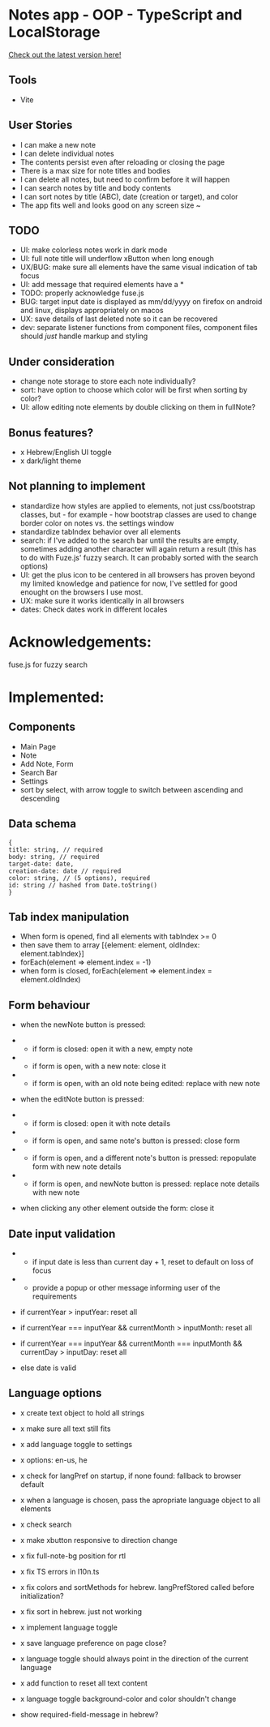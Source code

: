 # Notes app - OOP - TypeScript and LocalStorage

[Check out the latest version here!](https://crows-note-app.surge.sh)

## Tools

- Vite

## User Stories

- I can make a new note
- I can delete individual notes
- The contents persist even after reloading or closing the page
- There is a max size for note titles and bodies
- I can delete all notes, but need to confirm before it will happen
- I can search notes by title and body contents
- I can sort notes by title (ABC), date (creation or target), and color
- The app fits well and looks good on any screen size ~

## TODO

- UI: make colorless notes work in dark mode
- UI: full note title will underflow xButton when long enough
- UX/BUG: make sure all elements have the same visual indication of tab focus
- UI: add message that required elements have a \*
- TODO: properly acknowledge fuse.js
- BUG: target input date is displayed as mm/dd/yyyy on firefox on android and linux, displays appropriately on macos
- UX: save details of last deleted note so it can be recovered
- dev: separate listener functions from component files, component files should _just_ handle markup and styling

## Under consideration

- change note storage to store each note individually?
- sort: have option to choose which color will be first when sorting by color?
- UI: allow editing note elements by double clicking on them in fullNote?

## Bonus features?

- x Hebrew/English UI toggle
- x dark/light theme

## Not planning to implement

- standardize how styles are applied to elements, not just css/bootstrap classes, but - for example - how bootstrap classes are used to change
border color on notes vs. the settings window
- standardize tabIndex behavior over all elements
- search: if I've added to the search bar until the results are empty, sometimes adding another character will again return a result (this has to do with Fuze.js' fuzzy search. It can probably sorted with the search options)
- UI: get the plus icon to be centered in all browsers has proven beyond my limited knowledge and patience for now, I've settled for good enought on the browsers I use most.
- UX: make sure it works identically in all browsers
- dates: Check dates work in different locales

# Acknowledgements:

fuse.js for fuzzy search


# Implemented:

## Components

- Main Page
- Note
- Add Note, Form
- Search Bar
- Settings
- sort by select, with arrow toggle to switch between ascending and descending

## Data schema

```
{
title: string, // required
body: string, // required
target-date: date,
creation-date: date // required
color: string, // (5 options), required
id: string // hashed from Date.toString()
}
```

## Tab index manipulation

- When form is opened, find all elements with tabIndex >= 0
- then save them to array [{element: element, oldIndex: element.tabIndex}]
- forEach(element => element.index = -1)
- when form is closed, forEach(element => element.index = element.oldIndex)

## Form behaviour

- when the newNote button is pressed:
- - if form is closed: open it with a new, empty note
- - if form is open, with a new note: close it
- - if form is open, with an old note being edited: replace with new note

- when the editNote button is pressed:
- - if form is closed: open it with note details
- - if form is open, and same note's button is pressed: close form
- - if form is open, and a different note's button is pressed: repopulate form with new note details
- - if form is open, and newNote button is pressed: replace note details with new note

- when clicking any other element outside the form: close it

## Date input validation

- - if input date is less than current day + 1, reset to default on loss of focus
- - provide a popup or other message informing user of the requirements

- if currentYear > inputYear: reset all
- if currentYear === inputYear && currentMonth > inputMonth: reset all
- if currentYear === inputYear && currentMonth === inputMonth && currentDay > inputDay: reset all
- else date is valid

## Language options

- x create text object to hold all strings
- x make sure all text still fits
- x add language toggle to settings
- x options: en-us, he
- x check for langPref on startup, if none found: fallback to browser default
- x when a language is chosen, pass the apropriate language object to all elements
- x check search
- x make xbutton responsive to direction change
- x fix full-note-bg position for rtl
- x fix TS errors in l10n.ts
- x fix colors and sortMethods for hebrew. langPrefStored called before initialization?
- x fix sort in hebrew. just not working
- x implement language toggle
- x save language preference on page close?
- x language toggle should always point in the direction of the current language
- x add function to reset all text content
- x language toggle background-color and color shouldn't change

- show required-field-message in hebrew?
